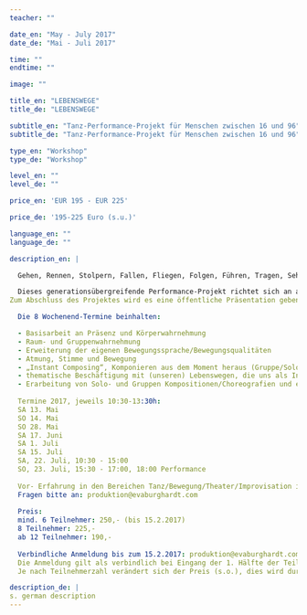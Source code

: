 ```yaml
---
teacher: ""

date_en: "May - July 2017"
date_de: "Mai - Juli 2017"

time: ""
endtime: ""

image: ""

title_en: "LEBENSWEGE"
title_de: "LEBENSWEGE"

subtitle_en: "Tanz-Performance-Projekt für Menschen zwischen 16 und 96"
subtitle_de: "Tanz-Performance-Projekt für Menschen zwischen 16 und 96"

type_en: "Workshop"
type_de: "Workshop"

level_en: ""
level_de: ""

price_en: 'EUR 195 - EUR 225'

price_de: '195-225 Euro (s.u.)'

language_en: ""
language_de: ""

description_en: |

  Gehen, Rennen, Stolpern, Fallen, Fliegen, Folgen, Führen, Tragen, Sehen, Stehen, Bleiben, Umweg, Ausblick, Pause...

  Dieses generationsübergreifende Performance-Projekt richtet sich an alle, die Lust haben, ihre Erfahrung in Bewegung, Tanz und Improvisation in einer festen Gruppe zu vertiefen. Thematisch werden wir uns mit Lebenswegen beschäftigen, die uns als Inspiration für die Erarbeitung und Gestaltung von künstlerisch-tänzerischen Kompositionen dienen. 
Zum Abschluss des Projektes wird es eine öffentliche Präsentation geben, die sowohl aus improvisiertem, wie auch gesetztem Material besteht.

  Die 8 Wochenend-Termine beinhalten:

  - Basisarbeit an Präsenz und Körperwahrnehmung
  - Raum- und Gruppenwahrnehmung
  - Erweiterung der eigenen Bewegungssprache/Bewegungsqualitäten
  - Atmung, Stimme und Bewegung
  - „Instant Composing“, Komponieren aus dem Moment heraus (Gruppe/Solo)
  - thematische Beschäftigung mit (unseren) Lebenswegen, die uns als Inspiration für die künstlerisch- tänzerische Gestaltung dienen 
  - Erarbeitung von Solo- und Gruppen Kompositionen/Choreografien und einer gemeinsamen Präsentation
  
  Termine 2017, jeweils 10:30-13:30h:
  SA 13. Mai
  SO 14. Mai
  SO 28. Mai
  SA 17. Juni
  SA 1. Juli
  SA 15. Juli
  SA, 22. Juli, 10:30 - 15:00
  SO, 23. Juli, 15:30 - 17:00, 18:00 Performance
  
  Vor- Erfahrung in den Bereichen Tanz/Bewegung/Theater/Improvisation ist erwünscht, aber nicht zwingend notwendig!
  Fragen bitte an: produktion@evaburghardt.com 
  
  Preis: 
  mind. 6 Teilnehmer: 250,- (bis 15.2.2017)
  8 Teilnehmer: 225,-
  ab 12 Teilnehmer: 190,-
  
  Verbindliche Anmeldung bis zum 15.2.2017: produktion@evaburghardt.com. 
  Die Anmeldung gilt als verbindlich bei Eingang der 1. Hälfte der Teilnehmergebühr, die 2. Hälfte ist zu Beginn des Projektes fällig. 
  Je nach Teilnehmerzahl verändert sich der Preis (s.o.), dies wird durch die Zahlung der 2. Hälfte bei Anfang des Projektes reguliert.

description_de: |
s. german description
---
```

